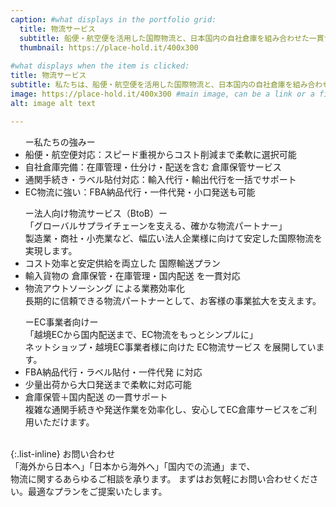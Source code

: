 ```yaml
---
caption: #what displays in the portfolio grid:
  title: 物流サービス
  subtitle: 船便・航空便を活用した国際物流と、日本国内の自社倉庫を組み合わせた一貫サービス
  thumbnail: https://place-hold.it/400x300
  
#what displays when the item is clicked:
title: 物流サービス
subtitle: 私たちは、船便・航空便を活用した国際物流と、日本国内の自社倉庫を組み合わせた一貫サービスを提供しています。法人企業様からEC事業まで、幅広いお客様のニーズに合わせて、最適な物流プランをご提案します。
image: https://place-hold.it/400x300 #main image, can be a link or a file in assets/img/portfolio
alt: image alt text

---
```

<ul>
  ー私たちの強みー
  <li>船便・航空便対応：スピード重視からコスト削減まで柔軟に選択可能</li>
  <li>自社倉庫完備：在庫管理・仕分け・配送を含む 倉庫保管サービス</li>
  <li>通関手続き・ラベル貼付対応：輸入代行・輸出代行を一括でサポート</li>
  <li>EC物流に強い：FBA納品代行・一件代発・小口発送も可能</li>
</ul>

<ul>
ー法人向け物流サービス（BtoB）ー<br>
「グローバルサプライチェーンを支える、確かな物流パートナー」<br>
製造業・商社・小売業など、幅広い法人企業様に向けて安定した国際物流を実現します。<br>
  <li>コスト効率と安定供給を両立した 国際輸送プラン</li>
  <li>輸入貨物の 倉庫保管・在庫管理・国内配送 を一貫対応</li>
  <li>物流アウトソーシング による業務効率化</li>
長期的に信頼できる物流パートナーとして、お客様の事業拡大を支えます。
</ul>

<ul>
ーEC事業者向けー<br>
「越境ECから国内配送まで、EC物流をもっとシンプルに」<br>
ネットショップ・越境EC事業者様に向けた EC物流サービス を展開しています。<br>
  <li>FBA納品代行・ラベル貼付・一件代発 に対応</li>
  <li>少量出荷から大口発送まで柔軟に対応可能</li>
  <li>倉庫保管＋国内配送 の一貫サポート</li>
複雑な通関手続きや発送作業を効率化し、安心してEC倉庫サービスをご利用いただけます。
</ul>
<br>
{:.list-inline} 
  お問い合わせ<br>
「海外から日本へ」「日本から海外へ」「国内での流通」まで、<br>
物流に関するあらゆるご相談を承ります。  
まずはお気軽にお問い合わせください。最適なプランをご提案いたします。

